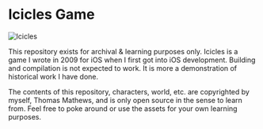 # Icicles Game

![Icicles](./Resources/Assets/graphics/icicles-title.png)

This repository exists for archival & learning purposes only. Icicles is a game
I wrote in 2009 for iOS when I first got into iOS development. Building and 
compilation is not expected to work. It is more a demonstration of historical 
work I have done.

The contents of this repository, characters, world, etc. are copyrighted by 
myself, Thomas Mathews, and is only open source in the sense to learn from.
Feel free to poke around or use the assets for your own learning purposes.

